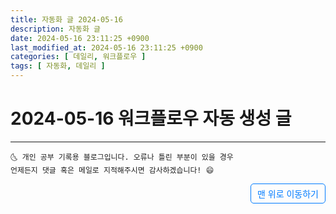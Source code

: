 ```yaml
---
title: 자동화 글 2024-05-16
description: 자동화 글
date: 2024-05-16 23:11:25 +0900
last_modified_at: 2024-05-16 23:11:25 +0900
categories: [ 데일리, 워크플로우 ]
tags: [ 자동화, 데일리 ]
---
```


# 2024-05-16 워크플로우 자동 생성 글

***
    🌜 개인 공부 기록용 블로그입니다. 오류나 틀린 부분이 있을 경우 
    언제든지 댓글 혹은 메일로 지적해주시면 감사하겠습니다! 😄

<a href="#" style="display: inline-block; padding: 5px 10px; color: #007bff; text-decoration: none; border: 0.5px solid #007bff; border-radius: 5px; float: right;">맨 위로 이동하기</a>